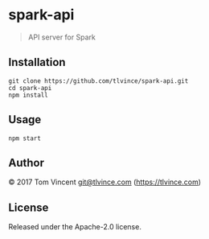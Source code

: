 # spark-api

> API server for Spark

## Installation

```shell
git clone https://github.com/tlvince/spark-api.git
cd spark-api
npm install
```

## Usage

```shell
npm start
```

## Author

© 2017 Tom Vincent <git@tlvince.com> (https://tlvince.com)

## License

Released under the Apache-2.0 license.
